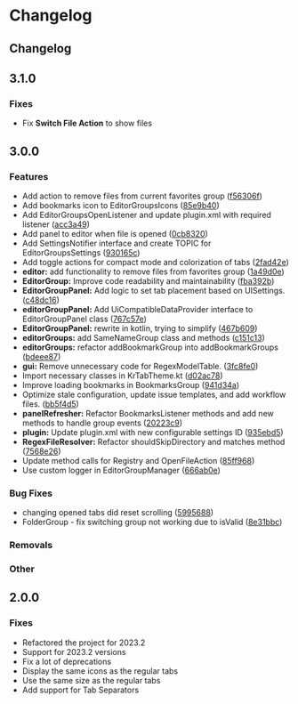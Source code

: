 # Changelog

## Changelog

## 3.1.0

### Fixes

- Fix **Switch File Action** to show files

## 3.0.0

### Features

* Add action to remove files from current favorites group ([f56306f](https://github.com/mallowigi/EditorGroups/commit/f56306f522904800a09bedb4cde7ce045b573fa4))
* Add bookmarks icon to EditorGroupsIcons ([85e9b40](https://github.com/mallowigi/EditorGroups/commit/85e9b4015d4444f81edb85278a8379dafa1a0622))
* Add EditorGroupsOpenListener and update plugin.xml with required listener ([acc3a49](https://github.com/mallowigi/EditorGroups/commit/acc3a49eef0bf286d6066115280fbacecbb2b00c))
* Add panel to editor when file is opened ([0cb8320](https://github.com/mallowigi/EditorGroups/commit/0cb832021adf1871105c560d389aec5a7f6ae5d7))
* Add SettingsNotifier interface and create TOPIC for EditorGroupsSettings ([930165c](https://github.com/mallowigi/EditorGroups/commit/930165ca4551e427bbfe6189f9035af1d47999b7))
* Add toggle actions for compact mode and colorization of tabs ([2fad42e](https://github.com/mallowigi/EditorGroups/commit/2fad42ed748cce2140d8a858598cf9ef5d12d406))
* **editor:** add functionality to remove files from favorites group ([1a49d0e](https://github.com/mallowigi/EditorGroups/commit/1a49d0eff55e7cfef4804a6d37af51494325151b))
* **EditorGroup:** Improve code readability and maintainability ([fba392b](https://github.com/mallowigi/EditorGroups/commit/fba392b7c73589289117c00a5f959b3b73497e05))
* **EditorGroupPanel:** Add logic to set tab placement based on UISettings. ([c48dc16](https://github.com/mallowigi/EditorGroups/commit/c48dc169bcf34456e32f3d2a720a71175c78e76a))
* **editorGroupPanel:** Add UiCompatibleDataProvider interface to EditorGroupPanel class ([767c57e](https://github.com/mallowigi/EditorGroups/commit/767c57ed9a5de812ee575633371a6f83a05445d2))
* **EditorGroupPanel:** rewrite in kotlin, trying to simplify ([467b609](https://github.com/mallowigi/EditorGroups/commit/467b6093d68836f022e3e6617cb36b162eef6fed))
* **editorGroups:** add SameNameGroup class and methods ([c151c13](https://github.com/mallowigi/EditorGroups/commit/c151c136a7317d3b5c17388e453d5809a60e3cdc))
* **editorGroups:** refactor addBookmarkGroup into addBookmarkGroups ([bdeee87](https://github.com/mallowigi/EditorGroups/commit/bdeee87570cdeaa387c29f72a45e72db2addd326))
* **gui:** Remove unnecessary code for RegexModelTable. ([3fc8fe0](https://github.com/mallowigi/EditorGroups/commit/3fc8fe098152372665181788e17d8b429eb48d03))
* Import necessary classes in KrTabTheme.kt ([d02ac78](https://github.com/mallowigi/EditorGroups/commit/d02ac78e328b14ed40acc2326c6815a1d8849065))
* Improve loading bookmarks in BookmarksGroup ([941d34a](https://github.com/mallowigi/EditorGroups/commit/941d34a92bf0e6930db96eb69a1727b4c867b9ce))
* Optimize stale configuration, update issue templates, and add workflow files. ([bb5f4d5](https://github.com/mallowigi/EditorGroups/commit/bb5f4d56366561130d7ff266d4dd37cfbcf2cb97))
* **panelRefresher:** Refactor BookmarksListener methods and add new methods to handle group events ([20223c9](https://github.com/mallowigi/EditorGroups/commit/20223c9d9cb0db8ae9592a475d2b6b8d18b606a2))
* **plugin:** Update plugin.xml with new configurable settings ID ([935ebd5](https://github.com/mallowigi/EditorGroups/commit/935ebd5411f5931f9cb0a86d472ed21781b9ece8))
* **RegexFileResolver:** Refactor shouldSkipDirectory and matches method ([7568e26](https://github.com/mallowigi/EditorGroups/commit/7568e26d4d278a5132fdc09a2a0ccad709a52090))
* Update method calls for Registry and OpenFileAction ([85ff968](https://github.com/mallowigi/EditorGroups/commit/85ff96809112c8a45655d2c35ea2a0196eb0356f))
* Use custom logger in EditorGroupManager ([666ab0e](https://github.com/mallowigi/EditorGroups/commit/666ab0e52da7d4e1ac6b30a696692c01ad323a8c))

### Bug Fixes

* changing opened tabs did reset scrolling ([5995688](https://github.com/mallowigi/EditorGroups/commit/5995688eeb6364f751317c0d8ded49d28e2ae224))
* FolderGroup - fix switching group not working due to isValid ([8e31bbc](https://github.com/mallowigi/EditorGroups/commit/8e31bbc90cf4c6830d2b6fd48ed2111072ea24fa))


### Removals

### Other

## 2.0.0

### Fixes
- Refactored the project for 2023.2
- Support for 2023.2 versions
- Fix a lot of deprecations
- Display the same icons as the regular tabs
- Use the same size as the regular tabs
- Add support for Tab Separators
